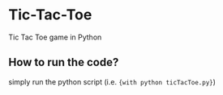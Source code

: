 # Tic-Tac-Toe
Tic Tac Toe game in Python

## How to run the code?
simply run the python script (i.e. `{with python ticTacToe.py}`)
